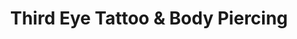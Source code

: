 ---
title: "Third Eye Tattoo & Body Piercing"
url: /ellensburg/third-eye-tattoo-and-body-piercing/
shop: tattoo
---